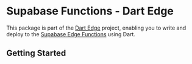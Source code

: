 # Supabase Functions - Dart Edge

This package is part of the [Dart Edge](https://dartedge.dev) project, enabling you to write and deploy to the [Supabase Edge Functions](https://supabase.com/docs/guides/functions) using Dart.

## Getting Started
